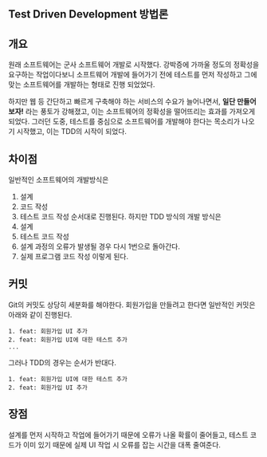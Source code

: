 ## Test Driven Development 방법론
## 개요
원래 소프트웨어는 군사 소프트웨어 개발로 시작했다. 강박증에 가까울 정도의 정확성을 요구하는 작업이다보니 소프트웨어 개발에 들어가기 전에 테스트를 먼저 작성하고 그에 맞는 소프트웨어를 개발하는 형태로 진행 되었었다.

하지만 웹 등 간단하고 빠르게 구축해야 하는 서비스의 수요가 늘어나면서, **일단 만들어보자!** 라는 풍토가 강해졌고, 이는 소프트웨어의 정확성을 떨어뜨리는 효과를 가져오게 되었다. 그러던 도중, 테스트를 중심으로 소프트웨어를 개발해야 한다는 목소리가 나오기 시작했고, 이는 TDD의 시작이 되었다.
## 차이점
일반적인 소프트웨어의 개발방식은
1. 설계
2. 코드 작성
3. 테스트 코드 작성
순서대로 진행된다. 하지만 TDD 방식의 개발 방식은
1. 설계
2. 테스트 코드 작성
  1. 설계 과정의 오류가 발생될 경우 다시 1번으로 돌아간다.
3. 실제 프로그램 코드 작성
이렇게 된다.
## 커밋
Git의 커밋도 상당히 세분화를 해야한다.
회원가입을 만들려고 한다면 일반적인 커밋은 아래와 같이 진행된다.
```
1. feat: 회원가입 UI 추가
2. feat: 회원가입 UI에 대한 테스트 추가
...
```
그러나 TDD의 경우는 순서가 반대다.
```
1. feat: 회원가입 UI에 대한 테스트 추가
2. feat: 회원가입 UI 추가
```
## 장점
설계를 먼저 시작하고 작업에 들어가기 때문에 오류가 나올 확률이 줄어들고, 테스트 코드가 이미 있기 때문에 실제 UI 작업 시 오류를 잡는 시간을 대폭 줄여준다.